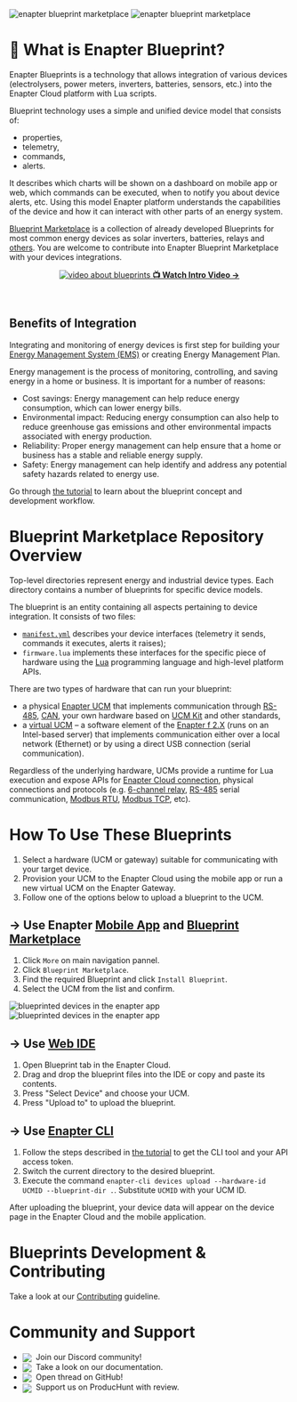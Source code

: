 <img height="auto" width="auto" src=".assets/blueprint-marketplace-dark.png#gh-dark-mode-only" style="max-width: 100%;" alt="enapter blueprint marketplace">
<img height="auto" width="auto" src=".assets/blueprint-marketplace-light.png#gh-light-mode-only" style="max-width: 100%;" alt="enapter blueprint marketplace">

# :blue_book: What is Enapter Blueprint?

Enapter Blueprints is a technology that allows integration of various devices (electrolysers, power meters, inverters, batteries, sensors, etc.) into the Enapter Cloud platform with Lua scripts.

Blueprint technology uses a simple and unified device model that consists of:
- properties,
- telemetry,
- commands,
- alerts.

It describes which charts will be shown on a dashboard on mobile app or web, which commands can be executed, when to notify you about device alerts, etc. Using this model Enapter platform understands the capabilities of the device and how it can interact with other parts of an energy system.

[Blueprint Marketplace](htts://marketplace.enapter.com) is a collection of already developed Blueprints for most common energy devices as solar inverters, batteries, relays and [others](https://marketplace.enapter.com/blueprints/all). You are welcome to contribute into Enapter Blueprint Marketplace with your devices integrations.

<p align="center">
<a href="https://www.youtube.com/watch?v=1ErvFE6UHTY">
  <img height="auto" width="auto" src=".assets/blueprint-video.png" style="max-width: 100%;" alt="video about blueprints">
  <strong>📺 Watch Intro Video → </strong></a>
</p>
<br>

## Benefits of Integration

Integrating and monitoring of energy devices is first step for building your [Energy Management System (EMS)](https://en.wikipedia.org/wiki/Energy_management_system) or creating Energy Management Plan.

Energy management is the process of monitoring, controlling, and saving energy in a home or business. It is important for a number of reasons:

- Cost savings: Energy management can help reduce energy consumption, which can lower energy bills.
- Environmental impact: Reducing energy consumption can also help to reduce greenhouse gas emissions and other environmental impacts associated with energy production.
- Reliability: Proper energy management can help ensure that a home or business has a stable and reliable energy supply.
- Safety: Energy management can help identify and address any potential safety hazards related to energy use.

Go through [the tutorial](https://developers.enapter.com/docs/) to learn about the blueprint concept and development workflow.

# Blueprint Marketplace Repository Overview

Top-level directories represent energy and industrial device types. Each directory contains a number of blueprints for specific device models.

The blueprint is an entity containing all aspects pertaining to device integration. It consists of two files:

- [`manifest.yml`](https://developers.enapter.com/docs/reference) describes your device interfaces (telemetry it sends, commands it executes, alerts it raises);
- `firmware.lua` implements these interfaces for the specific piece of hardware using the [Lua](https://www.lua.org) programming language and high-level platform APIs.

There are two types of hardware that can run your blueprint:

- a physical [Enapter UCM](https://handbook.enapter.com/modules/modules.html) that implements communication through [RS-485](https://handbook.enapter.com/modules/ENP-RS485/ENP-RS485.html), [CAN](https://handbook.enapter.com/modules/ENP-CAN/ENP-CAN.html), your own hardware based on [UCM Kit](https://go.enapter.com/ucmkit-enpkit) and other standards,
- a [virtual UCM](https://handbook.enapter.com/software/software.html#💎-virtual-ucm) – a software element of the [Enapter f 2.X](https://handbook.enapter.com/software/gateway_software/) (runs on an Intel-based server) that implements communication either over a local network (Ethernet) or by using a direct USB connection (serial communication).

Regardless of the underlying hardware, UCMs provide a runtime for Lua execution and expose APIs for [Enapter Cloud connection](https://developers.enapter.com/docs/reference/ucm/enapter), physical connections and protocols (e.g. [6-channel relay](https://developers.enapter.com/docs/reference/ucm/rl6), [RS-485](https://developers.enapter.com/docs/reference/ucm/rs485) serial communication, [Modbus RTU](https://developers.enapter.com/docs/reference/ucm/modbus), [Modbus TCP](https://developers.enapter.com/docs/reference/vucm/modbustcp), etc).

# How To Use These Blueprints

1. Select a hardware (UCM or gateway) suitable for communicating with your target device.
2. Provision your UCM to the Enapter Cloud using the mobile app or run a new virtual UCM on the Enapter Gateway.
3. Follow one of the options below to upload a blueprint to the UCM.

## → Use Enapter [Mobile App](https://handbook.enapter.com/software/mobile/) and [Blueprint Marketplace](https://marketplace.enapter.com)

1. Click `More` on main navigation pannel.
2. Click `Blueprint Marketplace`.
3. Find the required Blueprint and click `Install Blueprint`.
4. Select the UCM from the list and confirm.

<img height="auto" width="auto" src=".assets/intro-light.png#gh-light-mode-only" style="max-width: 100%;" alt="blueprinted devices in the enapter app">
<img height="auto" width="auto" src=".assets/intro-dark.png#gh-dark-mode-only" style="max-width: 100%;" alt="blueprinted devices in the enapter app">

## → Use [Web IDE](https://developers.enapter.com/docs/tutorial/what-you-need/#web-ide)

1. Open Blueprint tab in the Enapter Cloud.
2. Drag and drop the blueprint files into the IDE or copy and paste its contents.
3. Press "Select Device" and choose your UCM.
4. Press "Upload to" to upload the blueprint.

## → Use [Enapter CLI](https://developers.enapter.com/docs/tutorial/what-you-need/#command-line-interface)

1. Follow the steps described in [the tutorial](https://developers.enapter.com/docs/tutorial/what-you-need/#command-line-interface) to get the CLI tool and your API access token.
2. Switch the current directory to the desired blueprint.
3. Execute the command `enapter-cli devices upload --hardware-id UCMID --blueprint-dir .`. Substitute `UCMID` with your UCM ID.

After uploading the blueprint, your device data will appear on the device page in the Enapter Cloud and the mobile application.

# Blueprints Development & Contributing

Take a look at our [Contributing](./CONTRIBUTING.md) guideline.

# Community and Support

- <a href="https://go.enapter.com/discord_handbook"><img align="center" src="https://img.shields.io/badge/Discord-Channel-%235865F2?logo=discord&style=for-the-badge&logoColor=white"></a>&nbsp; Join our Discord community!
- <a href="https://developers.enapter.com"><img align="center" src="https://img.shields.io/badge/Developers%20Documentation-Documentation-%2330cccc?logo=readthedocs&style=for-the-badge&logoColor=white"></a>&nbsp; Take a look on our documentation.
- <a href="https://github.com/Enapter/marketplace/discussions"><img align="center" src="https://img.shields.io/badge/GitHub-Discussions-black?logo=github&style=for-the-badge&logoColor=white"></a>&nbsp; Open thread on GitHub!
- <a href="https://www.producthunt.com/products/enapter-energy-management-system-toolkit/reviews/new"><img align="center" src="https://img.shields.io/badge/Producthunt-Review%20↑-%23DA552F?logo=producthunt&style=for-the-badge"></a>&nbsp; Support us on ProducHunt with review.
